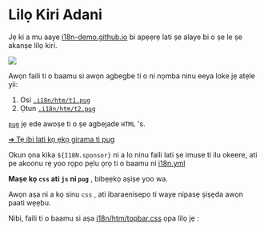 # Lilọ Kiri Adani

Jẹ ki a mu aaye [i18n-demo.github.io](//i18n-demo.github.io) bi apẹẹrẹ lati ṣe alaye bi o ṣe le ṣe akanṣe lilọ kiri.

![](https://p.3ti.site/1731036697.avif)

Awọn faili ti o baamu si awọn agbegbe ti o ni nọmba ninu eeya loke jẹ atẹle yii:

1. Osi [`.i18n/htm/t1.pug`](https://github.com/i18n-site/demo.i18n.site/blob/main/.i18n/htm/t1.pug)
2. Ọtun [`.i18n/htm/t2.pug`](https://github.com/i18n-site/demo.i18n.site/blob/main/.i18n/htm/t2.pug)

[`pug`](https://pugjs.org) jẹ ede awoṣe ti o ṣe agbejade `HTML` 's.

[➔ Tẹ ibi lati kọ ẹkọ girama ti pug](https://pugjs.org)

Okun ọna kika `${I18N.sponsor}` ni a lo ninu faili lati ṣe imuse ti ilu okeere, ati pe akoonu rẹ yoo rọpo pẹlu ọrọ ti o baamu ni [i18n.yml](https://github.com/i18n-site/demo.i18n.site/blob/main/en/i18n.yml)

**Maṣe kọ `css` ati `js` ni `pug`** , bibẹẹkọ aṣiṣe yoo wa.

Awọn aṣa ni a kọ sinu `css` , ati ibaraenisepo ti waye nipasẹ ṣiṣẹda awọn paati wẹẹbu.

Nibi, faili ti o baamu si aṣa [i18n/htm/topbar.css](https://github.com/i18n-site/demo.i18n.site/blob/main/.i18n/htm/topbar.css) ọpa lilọ jẹ :